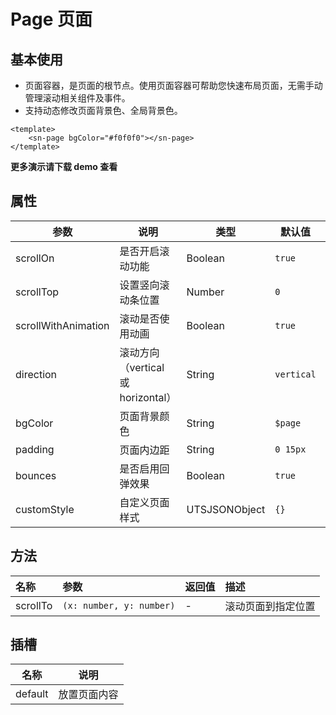 # Page 页面
## 基本使用
- 页面容器，是页面的根节点。使用页面容器可帮助您快速布局页面，无需手动管理滚动相关组件及事件。
- 支持动态修改页面背景色、全局背景色。
```vue
<template>
	<sn-page bgColor="#f0f0f0"></sn-page>
</template>
```
**更多演示请下载 demo 查看**
## 属性
| 参数                | 说明                               | 类型          | 默认值     | 可选值                     |
| ------------------- | ---------------------------------- | ------------- | ---------- | -------------------------- |
| scrollOn            | 是否开启滚动功能                   | Boolean       | `true`     | `true` \| `false`          |
| scrollTop           | 设置竖向滚动条位置                 | Number        | `0`        | -                          |
| scrollWithAnimation | 滚动是否使用动画                   | Boolean       | `true`     | `true` \| `false`          |
| direction           | 滚动方向（vertical 或 horizontal） | String        | `vertical` | `vertical` \| `horizontal` |
| bgColor             | 页面背景颜色                       | String        | `$page`    | -                          |
| padding             | 页面内边距                         | String        | `0 15px`   | -                          |
| bounces             | 是否启用回弹效果                   | Boolean       | `true`     | `true` \| `false`          |
| customStyle         | 自定义页面样式                     | UTSJSONObject | `{}`       | -                          |
## 方法
| 名称     | 参数                     | 返回值 | 描述               |
| :------- | :----------------------- | :----- | :----------------- |
| scrollTo | `(x: number, y: number)` | -      | 滚动页面到指定位置 |

## 插槽

| 名称    | 说明         |
| ------- | ------------ |
| default | 放置页面内容 |

<DemoPhone name="sn-page" />
